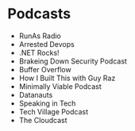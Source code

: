 # Podcasts

* RunAs Radio
* Arrested Devops
* .NET Rocks!
* Brakeing Down Security Podcast
* Buffer Overflow
* How I Built This with Guy Raz
* Minimally Viable Podcast
* Datanauts
* Speaking in Tech
* Tech Village Podcast
* The Cloudcast